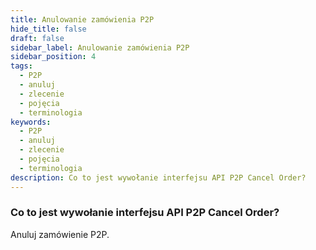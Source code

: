 ```yaml
---
title: Anulowanie zamówienia P2P
hide_title: false
draft: false
sidebar_label: Anulowanie zamówienia P2P
sidebar_position: 4
tags:
  - P2P
  - anuluj
  - zlecenie
  - pojęcia
  - terminologia
keywords:
  - P2P
  - anuluj
  - zlecenie
  - pojęcia
  - terminologia
description: Co to jest wywołanie interfejsu API P2P Cancel Order?
---
```


### Co to jest wywołanie interfejsu API P2P Cancel Order?

Anuluj zamówienie P2P.

